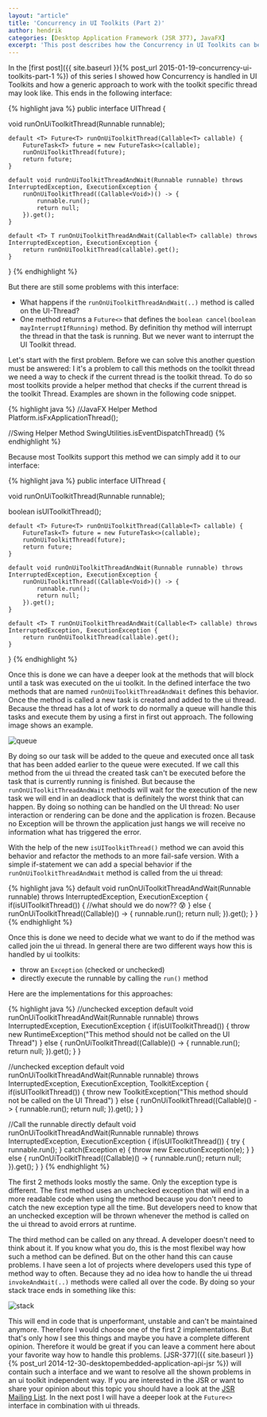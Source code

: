 ```yaml
---
layout: "article"
title: 'Concurrency in UI Toolkits (Part 2)'
author: hendrik
categories: [Desktop Application Framework (JSR 377), JavaFX]
excerpt: 'This post describes how the Concurrency in UI Toolkits can be defined in a unified way.'
---
```

In the [first post]({{ site.baseurl }}{% post_url 2015-01-19-concurrency-ui-toolkits-part-1 %}) of this series I showed how Concurrency is handled in UI Toolkits and how a generic approach to work with the toolkit specific thread may look like. This ends in the following interface:

{% highlight java %}
public interface UIThread {
  
  void runOnUiToolkitThread(Runnable runnable);

    default <T> Future<T> runOnUiToolkitThread(Callable<T> callable) {
        FutureTask<T> future = new FutureTask<>(callable);
        runOnUiToolkitThread(future);
        return future;
    }

    default void runOnUiToolkitThreadAndWait(Runnable runnable) throws InterruptedException, ExecutionException {
        runOnUiToolkitThread((Callable<Void>)() -> {
            runnable.run();
            return null;
        }).get();
    }

    default <T> T runOnUiToolkitThreadAndWait(Callable<T> callable) throws InterruptedException, ExecutionException {
        return runOnUiToolkitThread(callable).get();
    }
}
{% endhighlight %}

But there are still some problems with this interface:

* What happens if the `runOnUiToolkitThreadAndWait(..)` method is called on the UI-Thread?
* One method returns a `Future<>` that defines the `boolean cancel(boolean mayInterruptIfRunning)` method. By definition thy method will interrupt the thread in that the task is running. But we never want to interrupt the UI Toolkit thread.

Let's start with the first problem. Before we can solve this another question must be answered: I it's a problem to call this methods on the toolkit thread we need a way to check if the current thread is the toolkit thread. To do so most toolkits provide a helper method that checks if the current thread is the toolkit Thread. Examples are shown in the following code snippet.

{% highlight java %}
//JavaFX Helper Method
Platform.isFxApplicationThread();

//Swing Helper Method
SwingUtilities.isEventDispatchThread()
{% endhighlight %}

Because most Toolkits support this method we can simply add it to our interface:

{% highlight java %}
public interface UIThread {
  
  void runOnUiToolkitThread(Runnable runnable);

 boolean isUIToolkitThread();

    default <T> Future<T> runOnUiToolkitThread(Callable<T> callable) {
        FutureTask<T> future = new FutureTask<>(callable);
        runOnUiToolkitThread(future);
        return future;
    }
 
    default void runOnUiToolkitThreadAndWait(Runnable runnable) throws InterruptedException, ExecutionException {
        runOnUiToolkitThread((Callable<Void>)() -> {
            runnable.run();
            return null;
        }).get();
    }
 
    default <T> T runOnUiToolkitThreadAndWait(Callable<T> callable) throws InterruptedException, ExecutionException {
        return runOnUiToolkitThread(callable).get();
    }
}
{% endhighlight %}

Once this is done we can have a deeper look at the methods that will block until a task was executed on the ui toolkit. In the defined interface the two methods that are named `runOnUiToolkitThreadAndWait` defines this behavior. Once the method is called a new task is created and added to the ui thread. Because the thread has a lot of work to do normally a queue will handle this tasks and execute them by using a first in first out approach. The following image shows an example.

![queue](/assets/posts/guigarage-legacy/queue.png)

By doing so our task will be added to the queue and executed once all task that has been added earlier to the queue were executed. If we call this method from the ui thread the created task can't be executed before the task that is currently running is finished. But because the `runOnUiToolkitThreadAndWait` methods will wait for the execution of the new task we will end in an deadlock that is definitely the worst think that can happen. By doing so nothing can be handled on the UI thread: No user interaction or rendering can be done and the application is frozen. Because no Exception will be thrown the application just hangs we will receive no information what has triggered the error.

With the help of the new `isUIToolkitThread()` method we can avoid this behavior and refactor the methods to an more fail-safe version. With a simple if-statement we can add a special behavior if the `runOnUiToolkitThreadAndWait` method is called from the ui thread:

{% highlight java %}
default void runOnUiToolkitThreadAndWait(Runnable runnable) throws InterruptedException, ExecutionException {
  if(isUIToolkitThread()) {
    //what should we do now?? 😰
  } else {
    runOnUiToolkitThread((Callable<Void>)() -> {
      runnable.run();
      return null;
    }).get();
  }
}
{% endhighlight %}

Once this is done we need to decide what we want to do if the method was called join the ui thread. In general there are two different ways how this is handled by ui toolkits:

* throw an `Exception` (checked or unchecked)
* directly execute the runnable by calling the `run()` method

Here are the implementations for this approaches:

{% highlight java %}
//unchecked exception
default void runOnUiToolkitThreadAndWait(Runnable runnable) throws InterruptedException, ExecutionException {
  if(isUIToolkitThread()) {
    throw new RuntimeException("This method should not be called on the UI Thread")
  } else {
    runOnUiToolkitThread((Callable<Void>)() -> {
      runnable.run();
      return null;
    }).get();
  }
}

//unchecked exception
default void runOnUiToolkitThreadAndWait(Runnable runnable) throws InterruptedException, ExecutionException, ToolkitException {
  if(isUIToolkitThread()) {
    throw new ToolkitException("This method should not be called on the UI Thread")
  } else {
    runOnUiToolkitThread((Callable<Void>)() -> {
      runnable.run();
      return null;
    }).get();
  }
}

//Call the runnable directly
default void runOnUiToolkitThreadAndWait(Runnable runnable) throws InterruptedException, ExecutionException {
  if(isUIToolkitThread()) {
    try {
      runnable.run();
    } catch(Exception e) {
      throw new ExecutionException(e);
    }
  } else {
    runOnUiToolkitThread((Callable<Void>)() -> {
      runnable.run();
      return null;
    }).get();
  }
}
{% endhighlight %}

The first 2 methods looks mostly the same. Only the exception type is different. The first method uses an unchecked exception that will end in a more readable code when using the method because you don't need to catch the new exception type all the time. But developers need to know that an unchecked exception will be thrown whenever the method is called on the ui thread to avoid errors at runtime.

The third method can be called on any thread. A developer doesn't need to think about it. If you know what you do, this is the most flexibel way how such a method can be defined. But on the other hand this can cause problems. I have seen a lot of projects where developers used this type of method way to often. Because they ad no idea how to handle the ui thread `invokeAndWait(..)` methods were called all over the code. By doing so your stack trace ends in something like this:

![stack](/assets/posts/guigarage-legacy/stack.png)

This will end in code that is unperformant, unstable and can't be maintained anymore. Therefore I would choose one of the first 2 implementations. But that's only how I see this things and maybe you have a complete different opinion. Therefore it would be great if you can leave a comment here about your favorite way how to handle this problems. [JSR-377]({{ site.baseurl }}{% post_url 2014-12-30-desktopembedded-application-api-jsr %}) will contain such a interface and we want to resolve all the shown problems in an ui toolkit independent way. If you are interested in the JSR or want to share your opinion about this topic you should have a look at the [JSR Mailing List](http://jsr377-api.40747.n7.nabble.com). In the next post I will have a deeper look at the `Future<>` interface in combination with ui threads.

